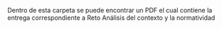 Dentro de esta carpeta se puede encontrar un PDF el cual contiene la entrega correspondiente a Reto Análisis del contexto y la normatividad

